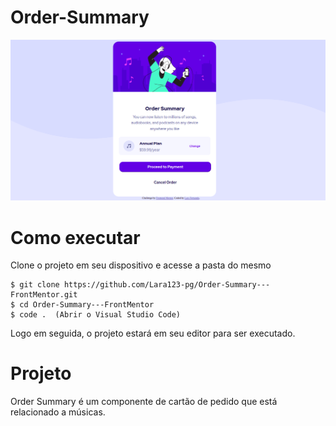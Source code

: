 # Order-Summary

![alt text](order-summary/src/images/Image.png)

# Como executar

Clone o projeto em seu dispositivo e acesse a pasta do mesmo
```
$ git clone https://github.com/Lara123-pg/Order-Summary---FrontMentor.git
$ cd Order-Summary---FrontMentor
$ code .  (Abrir o Visual Studio Code)
```
Logo em seguida, o projeto estará em seu editor para ser executado.

# Projeto

Order Summary é um componente de cartão de pedido que está relacionado a músicas.


